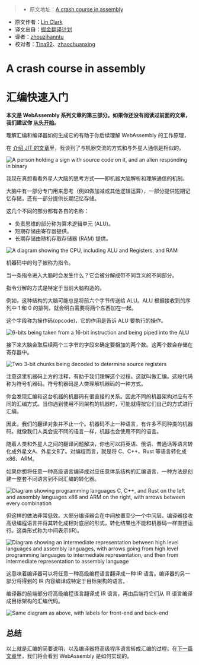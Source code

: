 > * 原文地址：[A crash course in assembly](https://hacks.mozilla.org/2017/02/a-crash-course-in-assembly/)
* 原文作者：[Lin Clark](https://code-cartoons.com/@linclark)
* 译文出自：[掘金翻译计划](https://github.com/xitu/gold-miner)
* 译者：[zhouzihanntu](https://github.com/zhouzihanntu)
* 校对者：[Tina92](https://github.com/Tina92)、[zhaochuanxing](https://github.com/zhaochuanxing)
# A crash course in assembly
# 汇编快速入门

**本文是 WebAssembly 系列文章的第三部分。如果你还没有阅读过前面的文章，我们建议你 [从头开始](https://hacks.mozilla.org/2017/02/a-cartoon-intro-to-webassembly/)。**

理解汇编和编译器如何生成它的有助于你后续理解 WebAssembly 的工作原理，

在 [介绍 JIT 的文章](https://hacks.mozilla.org/2017/02/a-crash-course-in-just-in-time-jit-compilers/)里，我谈到了与机器交流的方式和与外星人通信是相似的。

![A person holding a sign with source code on it, and an alien responding in binary](https://2r4s9p1yi1fa2jd7j43zph8r-wpengine.netdna-ssl.com/files/2017/02/03-01-alien03-500x286.png)

我现在真想看看外星人大脑的思考方式——即机器大脑解析和理解通信的机制。

大脑中有一部分专门用来思考（例如做加减或其他逻辑运算），一部分提供短期记忆存储，还有一部分提供长期记忆存储。
 
这几个不同的部分都有各自的名称：

- 负责思维的部分称为算术逻辑单元 (ALU)。
- 短期存储由寄存器提供。
- 长期存储由随机存取存储器 (RAM) 提供。

![A diagram showing the CPU, including ALU and Registers, and RAM](https://2r4s9p1yi1fa2jd7j43zph8r-wpengine.netdna-ssl.com/files/2017/02/03-02-computer_architecture09-500x302.png)

机器码中的句子被称为指令。

当一条指令进入大脑时会发生什么？它会被分解成带不同含义的不同部分。

指令分解的方式是特定于当前大脑构造的。

例如，这种结构的大脑可能总是将前六个字节传送给 ALU。ALU 根据接收到的序列中 1 和 0 的排列，就会明白需要将两个东西加在一起。

这个字段称为操作码(opcode)，它的作用是告诉 ALU 要执行的操作。

![6-bits being taken from a 16-bit instruction and being piped into the ALU](https://2r4s9p1yi1fa2jd7j43zph8r-wpengine.netdna-ssl.com/files/2017/02/03-03-computer_architecture12-500x354.png)

接下来大脑会取后续两个三字节的字段来确定要相加的两个数。这两个数会存储在寄存器中。

![Two 3-bit chunks being decoded to determine source registers](https://2r4s9p1yi1fa2jd7j43zph8r-wpengine.netdna-ssl.com/files/2017/02/03-04-computer_architecture17-500x352.png)

注意这里机器码上方的注释，有助于我们理解这个过程。这就叫做汇编。这段代码称为符号机器码。符号机器码是人类理解机器码的一种方式。

你会发现汇编和这台机器的机器码有很直接的关系。因此不同的机器架构对应有不同的汇编方式。当你遇到使用不同架构的机器时，可能就得按它们自己的方式进行汇编。

因此，我们的翻译对象并不止一个。机器码不止一种语言，有许多不同种类的机器码。就像我们人类会说不同的语言一样，机器也会使用不同的语言。		

随着人类和外星人之间的翻译问题解决，你也可以将英语、俄语、普通话等语言转化成外星文A、外星文B了。对编程而言，就是将 C、C++、Rust 等语言转化成 x86、ARM。

如果你想将任意一种高级语言编译成对应任意体系结构的汇编语言，一种方法是创建一整套不同语言到不同汇编的转化器。

![Diagram showing programming languages C, C++, and Rust on the left and assembly languages x86 and ARM on the right, with arrows between every combination](https://2r4s9p1yi1fa2jd7j43zph8r-wpengine.netdna-ssl.com/files/2017/02/03-05-langs05-500x308.png)

但这样的做法非常低效。大部分编译器会在中间放置至少一个中间层。编译器接收高级编程语言并将其转化成相对底层的形式，转化结果也不能和机器码一样直接运行。这类形式称为中间表示(IR)。

![Diagram showing an intermediate representation between high level languages and assembly languages, with arrows going from high level programming languages to intermediate representation, and then from intermediate representation to assembly language](https://2r4s9p1yi1fa2jd7j43zph8r-wpengine.netdna-ssl.com/files/2017/02/03-06-langs06-500x317.png)

这意味着编译器可以将任意一种高级编程语言翻译成一种 IR 语言。编译器的另一部分将得到的 IR 内容编译成特定于目标架构的语言。

编译器的前端部分将高级编程语言翻译成 IR 语言，再由后端将它们从 IR 语言编译成目标架构的汇编代码。

![Same diagram as above, with labels for front-end and back-end](https://2r4s9p1yi1fa2jd7j43zph8r-wpengine.netdna-ssl.com/files/2017/02/03-07-langs09-500x306.png)

## 总结

以上就是汇编的简要说明，以及编译器将高级程序语言转成汇编的过程。在[下一篇文章](https://hacks.mozilla.org/?p=30512)里，我们将会看到 WebAssembly 是如何实现的。
